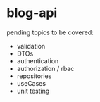 # blog-api

pending topics to be covered:

- validation
- DTOs
- authentication
- authorization / rbac
- repositories
- useCases
- unit testing

